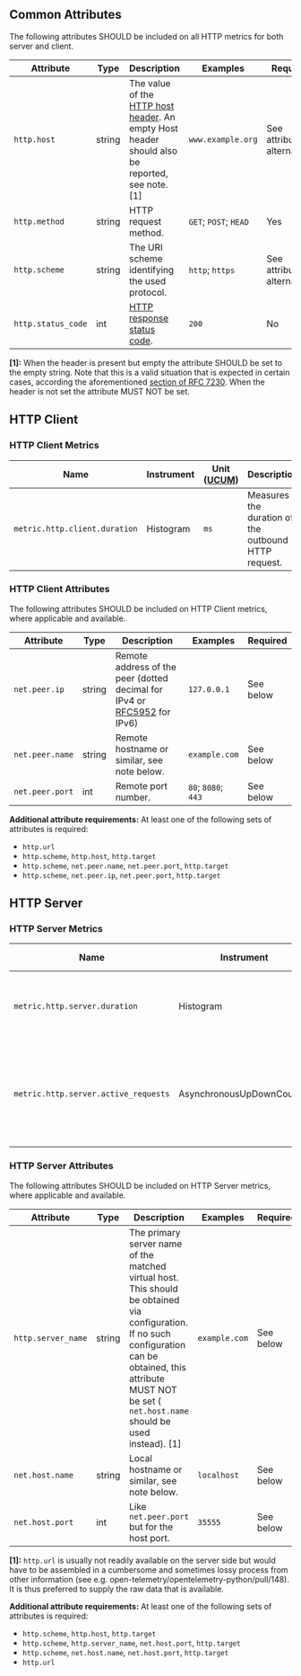 
## Common Attributes

The following attributes SHOULD be included on all HTTP metrics for both server and client. 

<!-- semconv metric.http -->
| Attribute  | Type | Description  | Examples  | Required |
|---|---|---|---|---|
| `http.host` | string | The value of the [HTTP host header](https://tools.ietf.org/html/rfc7230#section-5.4). An empty Host header should also be reported, see note. [1] | `www.example.org` | See attribute alternatives |
| `http.method` | string | HTTP request method. | `GET`; `POST`; `HEAD` | Yes |
| `http.scheme` | string | The URI scheme identifying the used protocol. | `http`; `https` | See attribute alternative |
| `http.status_code` | int | [HTTP response status code](https://tools.ietf.org/html/rfc7231#section-6). | `200` | No |

**[1]:** When the header is present but empty the attribute SHOULD be set to the empty string. Note that this is a valid situation that is expected in certain cases, according the aforementioned [section of RFC 7230](https://tools.ietf.org/html/rfc7230#section-5.4). When the header is not set the attribute MUST NOT be set.
<!-- endsemconv -->

## HTTP Client 

### HTTP Client Metrics

<!-- semconv metric.http.client(metric_table,remove_constraints) -->
| Name     | Instrument       | Unit ([UCUM](README.md#instrument-units)) | Description    |
| -------- | ---------------- | ---------                                 | -------------- |
| `metric.http.client.duration` | Histogram | `ms` | Measures the duration of the outbound HTTP request. |
<!-- endsemconv -->

### HTTP Client Attributes

The following attributes SHOULD be included on HTTP Client metrics, where applicable and available.

<!-- semconv metric.http.client -->
| Attribute  | Type | Description  | Examples  | Required |
|---|---|---|---|---|
| `net.peer.ip` | string | Remote address of the peer (dotted decimal for IPv4 or [RFC5952](https://tools.ietf.org/html/rfc5952) for IPv6) | `127.0.0.1` | See below |
| `net.peer.name` | string | Remote hostname or similar, see note below. | `example.com` | See below |
| `net.peer.port` | int | Remote port number. | `80`; `8080`; `443` | See below |

**Additional attribute requirements:** At least one of the following sets of attributes is required:

* `http.url`
* `http.scheme`, `http.host`, `http.target`
* `http.scheme`, `net.peer.name`, `net.peer.port`, `http.target`
* `http.scheme`, `net.peer.ip`, `net.peer.port`, `http.target`
<!-- endsemconv -->

## HTTP Server

### HTTP Server Metrics

<!-- semconv metric.http.server(metric_table,remove_constraints) -->
| Name     | Instrument       | Unit ([UCUM](README.md#instrument-units)) | Description    |
| -------- | ---------------- | ---------                                 | -------------- |
| `metric.http.server.duration` | Histogram | `ms` | Measures the duration of the inbound HTTP request. |
| `metric.http.server.active_requests` | AsynchronousUpDownCounter | `{requests}` | Measures the number of concurrent HTTP requests that are currently in-flight. |
<!-- endsemconv -->

### HTTP Server Attributes

The following attributes SHOULD be included on HTTP Server metrics, where applicable and available.

<!-- semconv metric.http.server -->
| Attribute  | Type | Description  | Examples  | Required |
|---|---|---|---|---|
| `http.server_name` | string | The primary server name of the matched virtual host. This should be obtained via configuration. If no such configuration can be obtained, this attribute MUST NOT be set ( `net.host.name` should be used instead). [1] | `example.com` | See below |
| `net.host.name` | string | Local hostname or similar, see note below. | `localhost` | See below |
| `net.host.port` | int | Like `net.peer.port` but for the host port. | `35555` | See below |

**[1]:** `http.url` is usually not readily available on the server side but would have to be assembled in a cumbersome and sometimes lossy process from other information (see e.g. open-telemetry/opentelemetry-python/pull/148). It is thus preferred to supply the raw data that is available.

**Additional attribute requirements:** At least one of the following sets of attributes is required:

* `http.scheme`, `http.host`, `http.target`
* `http.scheme`, `http.server_name`, `net.host.port`, `http.target`
* `http.scheme`, `net.host.name`, `net.host.port`, `http.target`
* `http.url`
<!-- endsemconv -->
